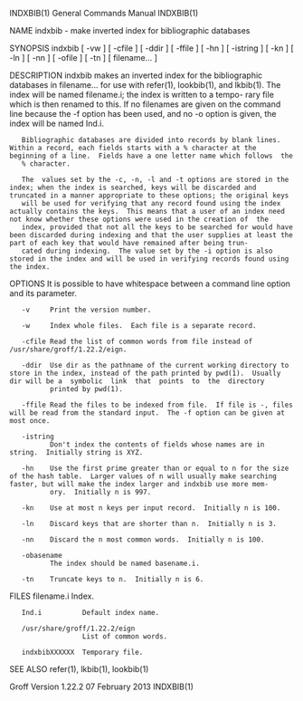 INDXBIB(1)                                                                                 General Commands Manual                                                                                 INDXBIB(1)



NAME
       indxbib - make inverted index for bibliographic databases

SYNOPSIS
       indxbib [ -vw ] [ -cfile ] [ -ddir ] [ -ffile ] [ -hn ] [ -istring ] [ -kn ] [ -ln ] [ -nn ] [ -ofile ] [ -tn ] [ filename... ]

DESCRIPTION
       indxbib makes an inverted index for the bibliographic databases in filename...  for use with refer(1), lookbib(1), and lkbib(1).  The index will be named filename.i; the index is written to a tempo-
       rary file which is then renamed to this.  If no filenames are given on the command line because the -f option has been used, and no -o option is given, the index will be named Ind.i.

       Bibliographic databases are divided into records by blank lines.  Within a record, each fields starts with a % character at the beginning of a line.  Fields have a one letter name which follows  the
       % character.

       The  values set by the -c, -n, -l and -t options are stored in the index; when the index is searched, keys will be discarded and truncated in a manner appropriate to these options; the original keys
       will be used for verifying that any record found using the index actually contains the keys.  This means that a user of an index need not know whether these options were used in the creation of  the
       index, provided that not all the keys to be searched for would have been discarded during indexing and that the user supplies at least the part of each key that would have remained after being trun-
       cated during indexing.  The value set by the -i option is also stored in the index and will be used in verifying records found using the index.

OPTIONS
       It is possible to have whitespace between a command line option and its parameter.

       -v     Print the version number.

       -w     Index whole files.  Each file is a separate record.

       -cfile Read the list of common words from file instead of /usr/share/groff/1.22.2/eign.

       -ddir  Use dir as the pathname of the current working directory to store in the index, instead of the path printed by pwd(1).  Usually dir will be a  symbolic  link  that  points  to  the  directory
              printed by pwd(1).

       -ffile Read the files to be indexed from file.  If file is -, files will be read from the standard input.  The -f option can be given at most once.

       -istring
              Don't index the contents of fields whose names are in string.  Initially string is XYZ.

       -hn    Use the first prime greater than or equal to n for the size of the hash table.  Larger values of n will usually make searching faster, but will make the index larger and indxbib use more mem-
              ory.  Initially n is 997.

       -kn    Use at most n keys per input record.  Initially n is 100.

       -ln    Discard keys that are shorter than n.  Initially n is 3.

       -nn    Discard the n most common words.  Initially n is 100.

       -obasename
              The index should be named basename.i.

       -tn    Truncate keys to n.  Initially n is 6.

FILES
       filename.i     Index.

       Ind.i          Default index name.

       /usr/share/groff/1.22.2/eign
                      List of common words.

       indxbibXXXXXX  Temporary file.

SEE ALSO
       refer(1), lkbib(1), lookbib(1)



Groff Version 1.22.2                                                                           07 February 2013                                                                                    INDXBIB(1)
